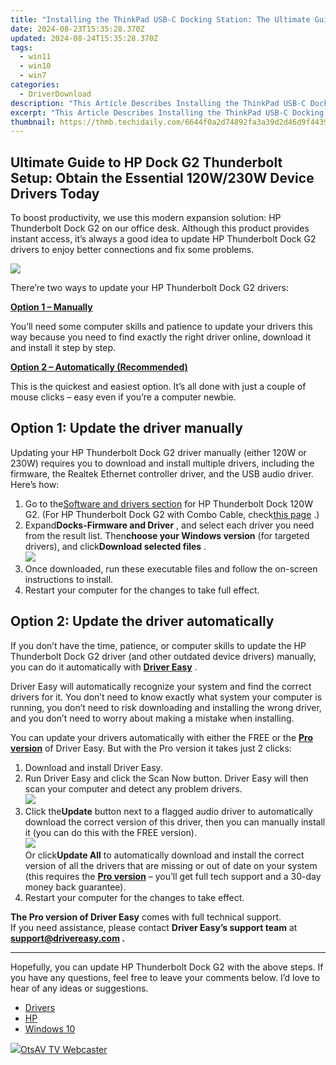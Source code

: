 ```yaml
---
title: "Installing the ThinkPad USB-C Docking Station: The Ultimate Guide to Thunderbolt ˈLAN Driver"
date: 2024-08-23T15:35:28.370Z
updated: 2024-08-24T15:35:28.370Z
tags:
  - win11
  - win10
  - win7
categories:
  - DriverDownload
description: "This Article Describes Installing the ThinkPad USB-C Docking Station: The Ultimate Guide to Thunderbolt ˈLAN Driver"
excerpt: "This Article Describes Installing the ThinkPad USB-C Docking Station: The Ultimate Guide to Thunderbolt ˈLAN Driver"
thumbnail: https://thmb.techidaily.com/6644f0a2d74892fa3a39d2d46d9f44395a7ca3377bb37001448c4704afb2e518.jpg
---
```


## Ultimate Guide to HP Dock G2 Thunderbolt Setup: Obtain the Essential 120W/230W Device Drivers Today

To boost productivity, we use this modern expansion solution: HP Thunderbolt Dock G2 on our office desk. Although this product provides instant access, it’s always a good idea to update HP Thunderbolt Dock G2 drivers to enjoy better connections and fix some problems.

![](https://images.drivereasy.com/wp-content/uploads/2020/12/c06031362.png)

There’re two ways to update your HP Thunderbolt Dock G2 drivers:

[**Option 1 – Manually**](https://tools.techidaily.com/drivereasy/download/)

 You’ll need some computer skills and patience to update your drivers this way because you need to find exactly the right driver online, download it and install it step by step.

[**Option 2 – Automatically (Recommended)**](https://www.drivereasy.com/knowledge/hp-thunderbolt-dock-g2-drivers-120w-230w/#method2)

 This is the quickest and easiest option. It’s all done with just a couple of mouse clicks – easy even if you’re a computer newbie.

## Option 1: Update the driver manually

 Updating your HP Thunderbolt Dock G2 driver manually (either 120W or 230W) requires you to download and install multiple drivers, including the firmware, the Realtek Ethernet controller driver, and the USB audio driver. Here’s how:

1. Go to the[Software and drivers section](https://support.hp.com/us-en/drivers/selfservice/hp-thunderbolt-dock/20075223/model/20075224?ssfFlag=true&sku=) for HP Thunderbolt Dock 120W G2\. (For HP Thunderbolt Dock G2 with Combo Cable, check[this page](https://support.hp.com/us-en/drivers/selfservice/hp-thunderbolt-dock-g2-with-combo-cable/21816261) .)
2. Expand**Docks-Firmware and Driver** , and select each driver you need from the result list. Then**choose your Windows version** (for targeted drivers), and click**Download selected files** .  
![](https://images.drivereasy.com/wp-content/uploads/2020/12/download-drivers.jpg)
3. Once downloaded, run these executable files and follow the on-screen instructions to install.
4. Restart your computer for the changes to take full effect.

## Option 2: Update the driver automatically

 If you don’t have the time, patience, or computer skills to update the HP Thunderbolt Dock G2 driver (and other outdated device drivers) manually, you can do it automatically with **[Driver Easy](https://tools.techidaily.com/drivereasy/download/)**  .

 Driver Easy will automatically recognize your system and find the correct drivers for it. You don’t need to know exactly what system your computer is running, you don’t need to risk downloading and installing the wrong driver, and you don’t need to worry about making a mistake when installing.

 You can update your drivers automatically with either the FREE or the **[Pro version](https://tools.techidaily.com/drivereasy/download/)**  of Driver Easy. But with the Pro version it takes just 2 clicks:

1. Download and install Driver Easy.
2. Run Driver Easy and click the Scan Now button. Driver Easy will then scan your computer and detect any problem drivers.  
![](https://images.drivereasy.com/wp-content/uploads/2020/12/Scan-now-1.jpg)
3. Click the**Update** button next to a flagged audio driver to automatically download the correct version of this driver, then you can manually install it (you can do this with the FREE version).  
![](https://images.drivereasy.com/wp-content/uploads/2020/12/update-driver-now.jpg)  
 Or click**Update All** to automatically download and install the correct version of all the drivers that are missing or out of date on your system (this requires the **[Pro version](https://tools.techidaily.com/drivereasy/download/)**  – you’ll get full tech support and a 30-day money back guarantee).
4. Restart your computer for the changes to take effect.

**The Pro version of Driver Easy** comes with full technical support.  
 If you need assistance, please contact **Driver Easy’s support team** at **[support@drivereasy.com](https://tools.techidaily.com/drivereasy/download/) .**

---

 Hopefully, you can update HP Thunderbolt Dock G2 with the above steps. If you have any questions, feel free to leave your comments below. I’d love to hear of any ideas or suggestions.

* [Drivers](https://tools.techidaily.com/drivereasy/download/)
* [HP](https://tools.techidaily.com/drivereasy/download/)
* [Windows 10](https://tools.techidaily.com/drivereasy/download/)

<ins class="adsbygoogle"
     style="display:block"
     data-ad-format="autorelaxed"
     data-ad-client="ca-pub-7571918770474297"
     data-ad-slot="1223367746"></ins>



<ins class="adsbygoogle"
     style="display:block"
     data-ad-client="ca-pub-7571918770474297"
     data-ad-slot="8358498916"
     data-ad-format="auto"
     data-full-width-responsive="true"></ins>



<!-- affiliate ads begin -->
<a href="https://otszone.ots7.com/order/checkout.php?PRODS=4713324&QTY=1&AFFILIATE=108875&CART=1"><img src="https://green.ots7.com/screenshots/OtsAV/OtsAVTV1.90-300x188.jpg" border="0">OtsAV TV Webcaster</a>
<!-- affiliate ads end -->